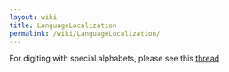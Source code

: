 ```yaml
---
layout: wiki
title: LanguageLocalization
permalink: /wiki/LanguageLocalization/
---
```


For digiting with special alphabets, please see this [​thread](https://groups.google.com/forum/#!searchin/qubes-users/languge/qubes-users/VcNPlhdgVQM/iF9PqSzayacJ)
